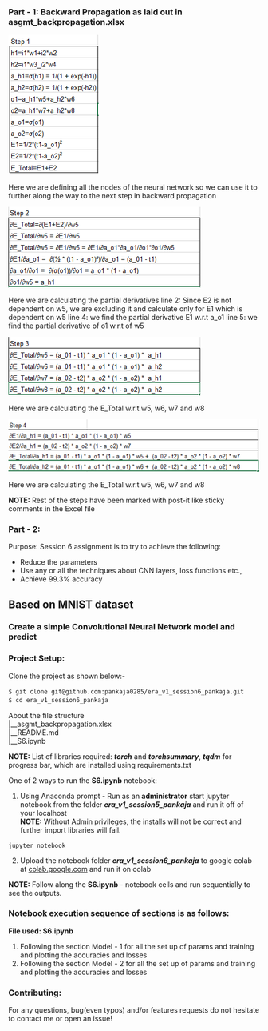 ### Part - 1: Backward Propagation as laid out in asgmt_backpropagation.xlsx
![Step 1](backprop_step1.PNG)
<p>Here we are defining all the nodes of the neural network so we can use it to further along the 
way to the next step in backward propagation</p>

![Step 2](backprop_step2.PNG)
<p>Here we are calculating the partial derivatives
line 2: Since E2 is not dependent on w5, we are excluding it and calculate only for E1 which is dependent on w5
line 4: we find the partial derivative E1 w.r.t a_o1
line 5: we find the partial derivative of o1 w.r.t of w5
</p>

![Step 3](backprop_step3.PNG)
<p>Here we are calculating the E_Total w.r.t w5, w6, w7 and w8
</p>

![Step 4](backprop_step4.PNG)
<p>Here we are calculating the E_Total w.r.t w5, w6, w7 and w8
</p>
<p>
<b>NOTE:</b> Rest of the steps have been marked with post-it like sticky comments in the Excel file
</p>

### Part - 2: 
Purpose: Session 6 assignment is to try to achieve the following:
- Reduce the parameters
- Use any or all the techniques about CNN layers, loss functions etc.,
- Achieve 99.3% accuracy

## Based on MNIST dataset
### Create a simple Convolutional Neural Network model and predict

### Project Setup:
Clone the project as shown below:-

```bash
$ git clone git@github.com:pankaja0285/era_v1_session6_pankaja.git
$ cd era_v1_session6_pankaja
```
About the file structure</br>
|__asgmt_backpropagation.xlsx<br/>
|__README.md<br/>
|__S6.ipynb<br/>

**NOTE:** List of libraries required: ***torch*** and ***torchsummary***, ***tqdm*** for progress bar, which are installed using requirements.txt<br/>

One of 2 ways to run the **S6.ipynb** notebook:<br/>
1. Using Anaconda prompt - Run as an **administrator** start jupyter notebook from the folder ***era_v1_session5_pankaja*** and run it off of your localhost<br/>
**NOTE:** Without Admin privileges, the installs will not be correct and further import libraries will fail. <br/>
```
jupyter notebook
```
2. Upload the notebook folder ***era_v1_session6_pankaja*** to google colab at [colab.google.com](https://colab.research.google.com/) and run it on colab<br/>

**NOTE:** Follow along the **S6.ipynb** - notebook cells and run sequentially to see the outputs.

### Notebook execution sequence of sections is as follows:
**File used: S6.ipynb**
 1. Following the section Model - 1 for all the set up of params and training and plotting the 
    accuracies and losses
 2. Following the section Model - 2 for all the set up of params and training and plotting the 
    accuracies and losses


### Contributing:
For any questions, bug(even typos) and/or features requests do not hesitate to contact me or open an issue!
